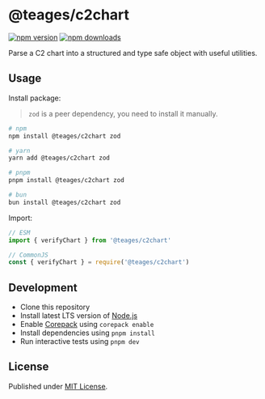 # @teages/c2chart

[![npm version][npm-version-src]][npm-version-href]
[![npm downloads][npm-downloads-src]][npm-downloads-href]

<!-- [![bundle][bundle-src]][bundle-href] -->
<!-- [![Codecov][codecov-src]][codecov-href] -->

Parse a C2 chart into a structured and type safe object with useful utilities.

## Usage

Install package:

> `zod` is a peer dependency, you need to install it manually.

```sh
# npm
npm install @teages/c2chart zod

# yarn
yarn add @teages/c2chart zod

# pnpm
pnpm install @teages/c2chart zod

# bun
bun install @teages/c2chart zod
```

Import:

```js
// ESM
import { verifyChart } from '@teages/c2chart'

// CommonJS
const { verifyChart } = require('@teages/c2chart')
```

## Development

- Clone this repository
- Install latest LTS version of [Node.js](https://nodejs.org/en/)
- Enable [Corepack](https://github.com/nodejs/corepack) using `corepack enable`
- Install dependencies using `pnpm install`
- Run interactive tests using `pnpm dev`

## License

Published under [MIT License](./LICENSE).

<!-- Badges -->

[npm-version-src]: https://img.shields.io/npm/v/@teages/c2chart?style=flat&color=blue
[npm-version-href]: https://npmjs.com/package/@teages/c2chart
[npm-downloads-src]: https://img.shields.io/npm/dm/@teages/c2chart?style=flat&color=blue
[npm-downloads-href]: https://npmjs.com/package/@teages/c2chart

<!-- [codecov-src]: https://img.shields.io/codecov/c/gh/Teages/@teages/c2chart/main?style=flat&color=blue
[codecov-href]: https://codecov.io/gh/Teages/@teages/c2chart

[bundle-src]: https://img.shields.io/bundlephobia/minzip/@teages/c2chart?style=flat&color=blue
[bundle-href]: https://bundlephobia.com/result?p=@teages/c2chart -->
